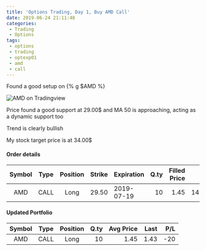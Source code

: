 ```yaml
---
title: 'Options Trading, Day 1, Buy AMD Call'
date: 2019-06-24 21:11:48
categories:
 - Trading
 - Options
tags:
 - options
 - trading
 - optexp01
 - amd
 - call
---
```


Found a good setup on {% g $AMD %}

![AMD on Tradingview](https://www.tradingview.com/x/TpfSgZs7/)

Price found a good support at 29.00$ and MA 50 is approaching, acting as a dynamic support too

Trend is clearly bullish

My stock target price is at 34.00$

#### Order details

[//]: # (use https://www.tablesgenerator.com/markdown_tables for creating tables)

| Symbol | Type | Position | Strike | Expiration | Q.ty | Filled Price |      Cost | Commissions | Status |
|:------:|:----:|:--------:|-------:|------------|-----:|-------------:|----------:|------------:|--------|
| AMD    | CALL |   Long   |  29.50 | 2019-07-19 |   10 |         1.45 |   1450.00 |          10 | Filled |


#### Updated Portfolio

|      Symbol     | Type | Position | Q.ty | Avg Price | Last    | P/L  |
|:---------------:|:----:|:--------:|-----:|----------:|--------:|-----:|
| AMD             | CALL | Long     |   10 |      1.45 | 1.43    | -20  |
